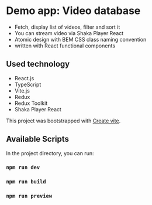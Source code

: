 # Demo app: Video database
- Fetch, display list of videos, filter and sort it
- You can stream video via Shaka Player React
- Atomic design with BEM CSS class naming convention
- written with React functional components

## Used technology
- React.js
- TypeScript
- Vite.js
- Redux
- Redux Toolkit
- Shaka Player React

This project was bootstrapped with [Create vite](https://vitejs.dev/guide/#scaffolding-your-first-vite-project).

## Available Scripts

In the project directory, you can run:

### `npm run dev`
### `npm run build`
### `npm run preview`
